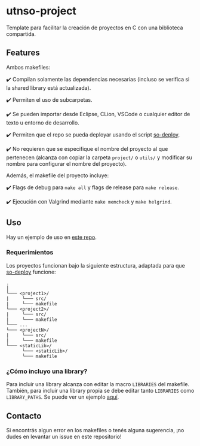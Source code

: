 # utnso-project
Template para facilitar la creación de proyectos en C con una biblioteca compartida.

## Features

Ambos makefiles:

✔️ Compilan solamente las dependencias necesarias (incluso se verifica si la shared library está actualizada).

✔️ Permiten el uso de subcarpetas.

✔️ Se pueden importar desde Eclipse, CLion, VSCode o cualquier editor de texto u entorno de desarrollo.

✔️ Permiten que el repo se pueda deployar usando el script [so-deploy](https://github.com/sisoputnfrba/so-deploy).

✔️ No requieren que se especifique el nombre del proyecto al que pertenecen (alcanza con copiar la carpeta `project/` o `utils/` y modificar su nombre para configurar el nombre del proyecto).

Además, el makefile del proyecto incluye:

✔️ Flags de debug para `make all` y flags de release para `make release`.

✔️ Ejecución con Valgrind mediante `make memcheck` y `make helgrind`.

## Uso

Hay un ejemplo de uso en [este repo](https://github.com/RaniAgus/utnso-project-example). 

### Requerimientos

Los proyectos funcionan bajo la siguiente estructura, adaptada para que [so-deploy](https://github.com/sisoputnfrba/so-deploy) funcione:
```
.
│  
└─── <project1>/
|     └─── src/
|     └─── makefile
└─── <project2>/
|     └─── src/
|     └─── makefile
└─── ...
└─── <projectN>/
|     └─── src/
|     └─── makefile
└─── <staticLib>/
      └─── <staticLib>/
      └─── makefile
```

### ¿Cómo incluyo una library?

Para incluir una library alcanza con editar la macro `LIBRARIES` del makefile. También, para incluir una library propia se debe editar tanto `LIBRARIES` como `LIBRARY_PATHS`. Se puede ver un ejemplo [aquí](https://github.com/RaniAgus/utnso-project-example/blob/master/client/makefile#L1:L5).

## Contacto

Si encontrás algun error en los makefiles o tenés alguna sugerencia, ¡no dudes en levantar un issue en este repositorio!
